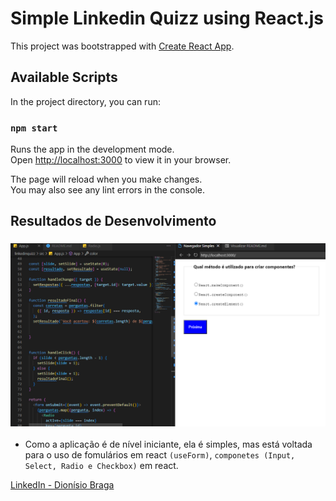 # Simple Linkedin Quizz using React.js

This project was bootstrapped with [Create React App](https://github.com/facebook/create-react-app).

## Available Scripts

In the project directory, you can run:

### `npm start`

Runs the app in the development mode.\
Open [http://localhost:3000](http://localhost:3000) to view it in your browser.

The page will reload when you make changes.\
You may also see any lint errors in the console.


<h2 id="resultados">Resultados de Desenvolvimento</h2> 

<h3 align="center">
    <img src="src/assets/screen.PNG" width="700"/>
</h3>


* Como a aplicação é de nível iniciante, ela é simples, mas está voltada para o uso de fomulários em react `(useForm)`, `componetes (Input, Select, Radio e Checkbox)` em react.





 [LinkedIn - Dionísio Braga](https://www.linkedin.com/in/dion%C3%ADsio-braga/) 
